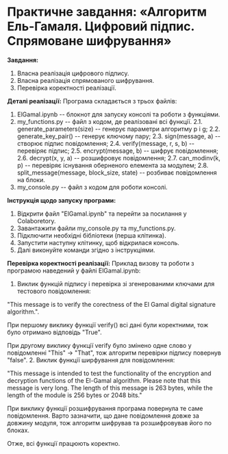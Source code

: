 # Практичне завдання: «Алгоритм Ель-Гамаля. Цифровий підпис. Спрямоване шифрування»

**Завдання:**
1. Власна реалізація цифрового підпису.
2. Власна реалізація спрямованого шифрування.
3. Перевірка коректності реалізації.

**Деталі реалізації:**
Програма складається з трьох файлів:
1. ElGamal.ipynb -- блокнот для запуску консолі та роботи з функціями.
2. my_functions.py -- файл з кодом, де реалізовані всі функції.
  2.1. generate_parameters(size) -- генерує параметри алгоритму p і g;
  2.2. generate_key_pair() -- генерує ключому пару;
  2.3. sign(message, a) -- створює підпис повідомлення;
  2.4. verify(message, r, s, b) -- перевіряє підпис;
  2.5. encrypt(message, b) -- шифрує повідомлення;
  2.6. decrypt(x, y, a) -- розшифровує повідомлення;
  2.7. can_modinv(k, p) -- перевіряє існування оберненого елемента за модулем;
  2.8. split_message(message, block_size, state) -- розбиває повідомлення на блоки.
3. my_console.py -- файл з кодом для роботи консолі.

**Інструкція щодо запуску програми:**
1. Відкрити файл "ElGamal.ipynb" та перейти за посилання у Colaboretory.
2. Завантажити файли my_console.py та my_functions.py.
3. Підключити необхідні бібліотеки (перша клітинка).
4. Запустити наступну клітинку, щоб відкрилася консоль.
5. Далі виконуйте команди згідно з інструкціями.

**Перевірка коректності реалізації:**
Приклад визову та роботи з програмою наведений у файлі ElGamal.ipynb:
1. Виклик функцій підпису і перевірка зі згенерованими ключами для тестового повідомлення:

"This message is to verify the corectness of the El Gamal digital signature algorithm.".

При першому виклику функції verify() всі дані були коректними, тож було отримано відповідь "True".

При другому виклику функції verify було змінено одне слово у повідомленні "This" -> "That", тож алгоритм перевірки підпису повернув "false".
2. Виклик функції ширфування для повідомлення:

"This message is intended to test the functionality of the encryption and decryption functions of the El-Gamal algorithm. Please note that this message is very long. The length of this message is 263 bytes, while the length of the module is 256 bytes or 2048 bits."

При виклику функції розшифрування програма повернула те саме повідомлення. Варто зазначити, що дане повідомлення довже за довжину модуля, тож алгоритм шифрував та розшифровував його по блоках.

Отже, всі функції працюють коректно.
